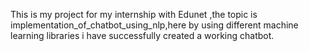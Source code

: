 This is my project for my internship with Edunet ,the topic is  implementation_of_chatbot_using_nlp,here by using different machine learning libraries i have successfully created a working chatbot.
